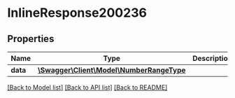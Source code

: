 # InlineResponse200236

## Properties
Name | Type | Description | Notes
------------ | ------------- | ------------- | -------------
**data** | [**\Swagger\Client\Model\NumberRangeType**](NumberRangeType.md) |  | [optional] 

[[Back to Model list]](../../README.md#documentation-for-models) [[Back to API list]](../../README.md#documentation-for-api-endpoints) [[Back to README]](../../README.md)


